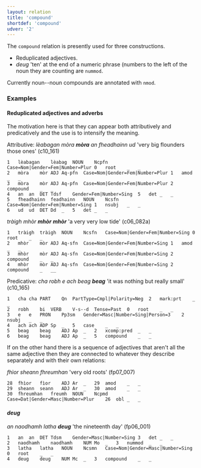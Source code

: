 ```yaml
---
layout: relation
title: 'compound'
shortdef: 'compound'
udver: '2'
---
```


The `compound` relation is presently used for three constructions.

* Reduplicated adjectives.
* _deug_ 'ten' at the end of a numeric phrase (numbers to the left of the noun they are counting are `nummod`.

Currently noun--noun compounds are annotated with `nmod`.

### Examples
#### Reduplicated adjectives and adverbs
The motivation here is that they can appear both attributively and predicatively and the use is to intensify the meaning.

Attributive:
_lèabagan mòra <b>mòra</b> an fheadhainn ud_ 'very big flounders those ones' (c10\_161)
~~~ conllu
1	lèabagan	lèabag	NOUN	Ncpfn	Case=Nom|Gender=Fem|Number=Plur	0	root	_	_
2	mòra	mòr	ADJ	Aq-pfn	Case=Nom|Gender=Fem|Number=Plur	1	amod	_	_
3	mòra	mòr	ADJ	Aq-pfn	Case=Nom|Gender=Fem|Number=Plur	2	compound	_	_
4	an	an	DET	Tdsf	Gender=Fem|Number=Sing	5	det	_	_
5	fheadhainn	feadhainn	NOUN	Ncsfn	Case=Nom|Gender=Fem|Number=Sing	1	nsubj	_	_
6	ud	ud	DET	Dd	_	5	det	_	_

~~~

_tràigh mhòr <b>mhòr</b> <b>mhòr</b>_ 'a very very low tide' (c06\_082a)
~~~ conllu
1	tràigh	tràigh	NOUN	Ncsfn	Case=Nom|Gender=Fem|Number=Sing	0	root	_	_
2	mhòr	mòr	ADJ	Aq-sfn	Case=Nom|Gender=Fem|Number=Sing	1	amod	_	_
3	mhòr	mòr	ADJ	Aq-sfn	Case=Nom|Gender=Fem|Number=Sing	2	compound	_	_
4	mhòr	mòr	ADJ	Aq-sfn	Case=Nom|Gender=Fem|Number=Sing	2	compound	_	__
~~~

Predicative:
_cha robh e ach beag <b>beag</b>_ 'it was nothing but really small' (c10\_165)
~~~ conllu
1	cha	cha	PART	Qn	PartType=Cmpl|Polarity=Neg	2	mark:prt	_	_
2	robh	bi	VERB	V-s--d	Tense=Past	0	root	_	_
3	e	e	PRON	Pp3sm	Gender=Masc|Number=Sing|Person=3	2	nsubj	_	_
4	ach	ach	ADP	Sp	_	5	case	_	_
5	beag	beag	ADJ	Ap	_	2	xcomp:pred	_	_
6	beag	beag	ADJ	Ap	_	5	compound	_	_
~~~


If on the other hand there is a sequence of adjectives that aren't all the same adjective then they are connected to whatever they describe separately and with their own relations:

_fhìor sheann fhreumhan_ 'very old roots' (fp07\_007)
~~~ conllu
28	fhìor	fìor	ADJ	Ar	_	29	amod	_	_
29	sheann	seann	ADJ	Ar	_	30	amod	_	_
30	fhreumhan	freumh	NOUN	Ncpmd	Case=Dat|Gender=Masc|Number=Plur	26	obl	_	_
~~~

#### _deug_
_an naodhamh latha <b>deug</b>_  'the nineteenth day' (fp06\_001)

~~~ conllu
1	an	an	DET	Tdsm	Gender=Masc|Number=Sing	3	det	_	_
2	naodhamh	naodhamh	NUM	Mo	_	3	nummod	_	_
3	latha	latha	NOUN	Ncsmn	Case=Nom|Gender=Masc|Number=Sing	0	root	_	_
4	deug	deug	NUM	Mc	_	3	compound	_	_

~~~

<!-- Interlanguage links updated Po 6. listopadu 2023, 21:42:36 CET -->
